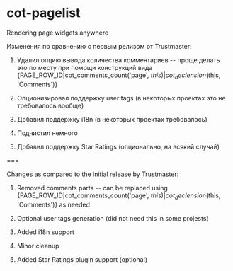 # cot-pagelist
Rendering page widgets anywhere

Изменения по сравнению с первым релизом от Trustmaster:

1. Удалил опцию вывода количества комментариев -- проще делать это по месту при помощи конструкций вида {PAGE_ROW_ID|cot_comments_count('page', $this)|cot_declension($this, 'Comments')}

2. Опционизировал поддержку user tags (в некоторых проектах это не требовалось вообще)

3. Добавил поддержку i18n (в некоторых проектах требовалось)

4. Подчистил немного

5. Добавил поддержку Star Ratings (опционально, на всякий случай)

===

Changes as compared to the initial release by Trustmaster:

1. Removed comments parts -- can be replaced using {PAGE_ROW_ID|cot_comments_count('page', $this)|cot_declension($this, 'Comments')} as needed

2. Optional user tags generation (did not need this in some projests)

3. Added i18n support

4. Minor cleanup

5. Added Star Ratings plugin support (optional)
